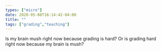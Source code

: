 ```yaml
---
types: ["micro"]
date: 2020-05-08T16:14:42-04:00
title: ""
tags: ["grading","teaching"]
---
```

Is my brain mush right now because grading is hard? Or is grading hard right now because my brain is mush?
